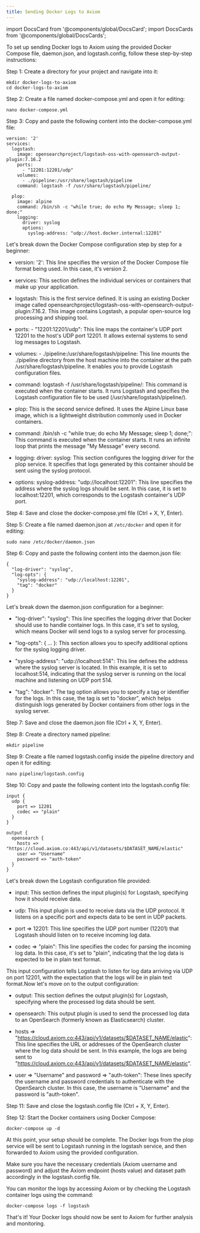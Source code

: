 ```yaml
---
title: Sending Docker Logs to Axiom
---
```

import DocsCard from '@components/global/DocsCard';
import DocsCards from '@components/global/DocsCards';

<head>
  <title>Sending Docker logs to Axiom</title>
</head>
<p>

To set up sending Docker logs to Axiom using the provided Docker Compose file, daemon.json, and logstash.config, follow these step-by-step instructions:

Step 1: Create a directory for your project and navigate into it:

```
mkdir docker-logs-to-axiom
cd docker-logs-to-axiom
```

Step 2: Create a file named docker-compose.yml and open it for editing:

```
nano docker-compose.yml
```

Step 3: Copy and paste the following content into the docker-compose.yml file:

```
version: '2'
services:
  logstash:
    image: opensearchproject/logstash-oss-with-opensearch-output-plugin:7.16.2
    ports:
      - "12201:12201/udp"
    volumes:
      - ./pipeline:/usr/share/logstash/pipeline
    command: logstash -f /usr/share/logstash/pipeline/

  plop:
    image: alpine
    command: /bin/sh -c "while true; do echo My Message; sleep 1; done;"
    logging:
      driver: syslog
      options:
        syslog-address: "udp://host.docker.internal:12201"
```

Let's break down the Docker Compose configuration step by step for a beginner:

- version: '2': This line specifies the version of the Docker Compose file format being used. In this case, it's version 2.

- services: This section defines the individual services or containers that make up your application.

- logstash: This is the first service defined. It is using an existing Docker image called opensearchproject/logstash-oss-with-opensearch-output-plugin:7.16.2. This image contains Logstash, a popular open-source log processing and shipping tool.

- ports: - "12201:12201/udp": This line maps the container's UDP port 12201 to the host's UDP port 12201. It allows external systems to send log messages to Logstash.

- volumes: - ./pipeline:/usr/share/logstash/pipeline: This line mounts the ./pipeline directory from the host machine into the container at the path /usr/share/logstash/pipeline. It enables you to provide Logstash configuration files.

- command: logstash -f /usr/share/logstash/pipeline/: This command is executed when the container starts. It runs Logstash and specifies the Logstash configuration file to be used (/usr/share/logstash/pipeline/).

- plop: This is the second service defined. It uses the Alpine Linux base image, which is a lightweight distribution commonly used in Docker containers.

- command: /bin/sh -c "while true; do echo My Message; sleep 1; done;": This command is executed when the container starts. It runs an infinite loop that prints the message "My Message" every second.

- logging: driver: syslog: This section configures the logging driver for the plop service. It specifies that logs generated by this container should be sent using the syslog protocol.

- options: syslog-address: "udp://localhost:12201": This line specifies the address where the syslog logs should be sent. In this case, it is set to localhost:12201, which corresponds to the Logstash container's UDP port.

Step 4: Save and close the docker-compose.yml file (Ctrl + X, Y, Enter).

Step 5: Create a file named daemon.json at `/etc/docker` and open it for editing:

```
sudo nano /etc/docker/daemon.json
```

Step 6: Copy and paste the following content into the daemon.json file:
```
{
  "log-driver": "syslog",
  "log-opts": {
    "syslog-address": "udp://localhost:12201",
    "tag": "docker"
  }
}
```

Let's break down the daemon.json configuration for a beginner:

- "log-driver": "syslog": This line specifies the logging driver that Docker should use to handle container logs. In this case, it's set to syslog, which means Docker will send logs to a syslog server for processing.

- "log-opts": { ... }: This section allows you to specify additional options for the syslog logging driver.

- "syslog-address": "udp://localhost:514": This line defines the address where the syslog server is located. In this example, it is set to localhost:514, indicating that the syslog server is running on the local machine and listening on UDP port 514.

-   "tag": "docker": The tag option allows you to specify a tag or identifier for the logs. In this case, the tag is set to "docker", which helps distinguish logs generated by Docker containers from other logs in the syslog server.

Step 7: Save and close the daemon.json file (Ctrl + X, Y, Enter).

Step 8: Create a directory named pipeline:

```
mkdir pipeline
```

Step 9: Create a file named logstash.config inside the pipeline directory and open it for editing:

```
nano pipeline/logstash.config
```

Step 10: Copy and paste the following content into the logstash.config file:

```
input {
  udp {
    port => 12201
    codec => "plain"
  }
}

output {
  opensearch {
    hosts => "https://cloud.axiom.co:443/api/v1/datasets/$DATASET_NAME/elastic"
    user => "Username"
    password => "auth-token"
  }
}
```

Let's break down the Logstash configuration file provided:

- input: This section defines the input plugin(s) for Logstash, specifying how it should receive data.

- udp: This input plugin is used to receive data via the UDP protocol. It listens on a specific port and expects data to be sent in UDP packets.

- port => 12201: This line specifies the UDP port number (12201) that Logstash should listen on to receive incoming log data.

- codec => "plain": This line specifies the codec for parsing the incoming log data. In this case, it's set to "plain", indicating that the log data is expected to be in plain text format.

This input configuration tells Logstash to listen for log data arriving via UDP on port 12201, with the expectation that the logs will be in plain text format.Now let's move on to the output configuration:

- output: This section defines the output plugin(s) for Logstash, specifying where the processed log data should be sent.

- opensearch: This output plugin is used to send the processed log data to an OpenSearch (formerly known as Elasticsearch) cluster.

- hosts => "https://cloud.axiom.co:443/api/v1/datasets/$DATASET_NAME/elastic": This line specifies the URL or addresses of the OpenSearch cluster where the log data should be sent. In this example, the logs are being sent to "https://cloud.axiom.co:443/api/v1/datasets/$DATASET_NAME/elastic".

- user => "Username" and password => "auth-token": These lines specify the username and password credentials to authenticate with the OpenSearch cluster. In this case, the username is "Username" and the password is "auth-token".

Step 11: Save and close the logstash.config file (Ctrl + X, Y, Enter).

Step 12: Start the Docker containers using Docker Compose:

```
docker-compose up -d
```

At this point, your setup should be complete. The Docker logs from the plop service will be sent to Logstash running in the logstash service, and then forwarded to Axiom using the provided configuration.

Make sure you have the necessary credentials (Axiom username and password) and adjust the Axiom endpoint (hosts value) and dataset path accordingly in the logstash.config file.

You can monitor the logs by accessing Axiom or by checking the Logstash container logs using the command:

```
docker-compose logs -f logstash
```

That's it! Your Docker logs should now be sent to Axiom for further analysis and monitoring.

</p>
